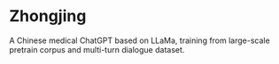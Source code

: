 # Zhongjing
A Chinese medical ChatGPT based on LLaMa, training from large-scale pretrain corpus and multi-turn dialogue dataset.
